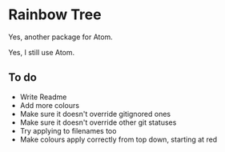 # Rainbow Tree

Yes, another package for Atom.

Yes, I still use Atom.

## To do

- Write Readme
- Add more colours
- Make sure it doesn't override gitignored ones
- Make sure it doesn't override other git statuses
- Try applying to filenames too
- Make colours apply correctly from top down, starting at red
